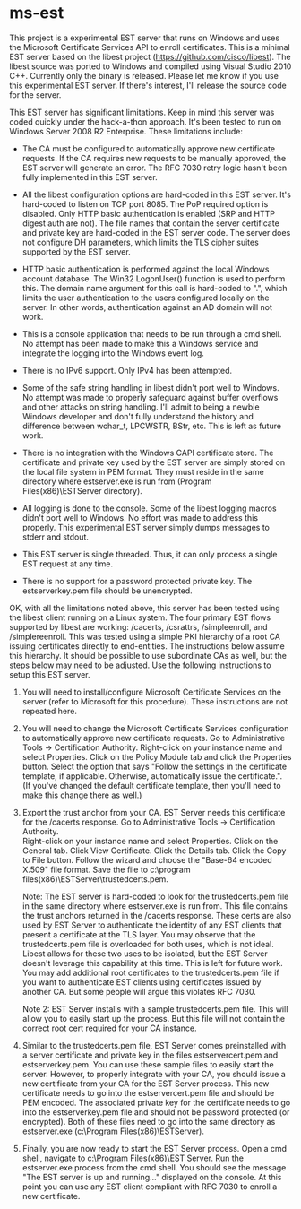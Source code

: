 ms-est
======

This project is a experimental EST server that runs on Windows and uses the Microsoft
Certificate Services API to enroll certificates.  This is a minimal EST server
based on the libest project (https://github.com/cisco/libest).  The libest source
was ported to Windows and compiled using Visual Studio 2010 C++.  Currently only
the binary is released.  Please let me know if you use this experimental EST server.
If there's interest, I'll release the source code for the server.  

This EST server has significant limitations.  Keep in mind this server was coded
quickly under the hack-a-thon approach.  It's been tested to run on Windows Server
2008 R2 Enterprise.  These limitations include:

* The CA must be configured to automatically approve new certificate requests.
  If the CA requires new requests to be manually approved, the EST server will
  generate an error.  The RFC 7030 retry logic hasn't been fully implemented in
  this EST server.

* All the libest configuration options are hard-coded in this EST server.  It's
  hard-coded to listen on TCP port 8085.  The PoP required option is disabled.
  Only HTTP basic authentication is enabled (SRP and HTTP digest auth are not). 
  The file names that contain the server certificate and private key are
  hard-coded in the EST server code. The server does not configure DH parameters,
  which limits the TLS cipher suites supported by the EST server.

* HTTP basic authentication is performed against the local Windows account
  database.  The Win32 LogonUser() function is used to perform this.  The
  domain name argument for this call is hard-coded to ".", which limits
  the user authentication to the users configured locally on the server.  In other
  words, authentication against an AD domain will not work.

* This is a console application that needs to be run through a cmd shell.  No
  attempt has been made to make this a Windows service and integrate the logging
  into the Windows event log.

* There is no IPv6 support.  Only IPv4 has been attempted.

* Some of the safe string handling in libest didn't port well to Windows.  No 
  attempt was made to properly safeguard against buffer overflows and other
  attacks on string handling.  I'll admit to being a newbie Windows developer
  and don't fully understand the history and difference between wchar_t, 
  LPCWSTR, BStr, etc.  This is left as future work.

* There is no integration with the Windows CAPI certificate store.  The certificate
  and private key used by the EST server are simply stored on the local file
  system in PEM format.  They must reside in the same directory where
  estserver.exe is run from (Program Files(x86)\ESTServer directory).

* All logging is done to the console.  Some of the libest logging macros didn't 
  port well to Windows.  No effort was made to address this properly.  This
  experimental EST server simply dumps messages to stderr and stdout.

* This EST server is single threaded.  Thus, it can only process a single
  EST request at any time.

* There is no support for a password protected private key.  The estserverkey.pem
  file should be unencrypted.


OK, with all the limitations noted above, this server has been tested using the
libest client running on a Linux system.  The four primary EST flows supported
by libest are working: /cacerts, /csrattrs, /simpleenroll, and /simplereenroll.
This was tested using a simple PKI hierarchy of a root CA issuing certificates
directly to end-entities.  The instructions below assume this hierarchy.  It
should be possible to use subordinate CAs as well, but the steps below may need
to be adjusted.  Use the following instructions to setup this EST server.

1) You will need to install/configure Microsoft Certificate Services on the server 
   (refer to Microsoft for this procedure).  These instructions are not repeated
   here.

2) You will need to change the Microsoft Certificate Services configuration to
   automatically approve new certificate requests.  Go to Administrative Tools ->
   Certification Authority.  Right-click on your instance name and select
   Properties.  Click on the Policy Module tab and click the Properties button. 
   Select the option that says "Follow the settings in the certificate template, 
   if applicable.  Otherwise, automatically issue the certificate.".  (If you've
   changed the default certificate template, then you'll need to make this change
   there as well.)

3) Export the trust anchor from your CA.  EST Server needs this certificate for
   the /cacerts response. Go to Administrative Tools -> Certification Authority.  
   Right-click on your instance name and select Properties.  Click on the 
   General tab.  Click View Certificate. Click the Details tab. Click the
   Copy to File button.  Follow the wizard and choose the "Base-64 encoded X.509"
   file format.  Save the file to c:\program files(x86)\ESTServer\trustedcerts.pem.

   Note: The EST server is hard-coded to look for the trustedcerts.pem file in the
         same directory where estserver.exe is run from.  This file contains the 
	 trust anchors returned in the /cacerts response.  These certs are also
	 used by EST Server to authenticate the identity of any EST clients that
	 present a certificate at the TLS layer.  You may observe that the
	 trustedcerts.pem file is overloaded for both uses, which is not ideal.
	 Libest allows for these two uses to be isolated, but the EST Server
	 doesn't leverage this capability at this time.  This is left for future work.
	 You may add additional root certificates to the trustedcerts.pem file
	 if you want to authenticate EST clients using certificates issued by
	 another CA.  But some people will argue this violates RFC 7030.

   Note 2: EST Server installs with a sample trustedcerts.pem file.  This will
         allow you to easily start up the process.  But this file will not contain
	 the correct root cert required for your CA instance.

4) Similar to the trustedcerts.pem file, EST Server comes preinstalled with a
   server certificate and private key in the files estservercert.pem and 
   estserverkey.pem.  You can use these sample files to easily start the server. 
   However, to properly integrate with your CA, you should issue a new 
   certificate from your CA for the EST Server process.  This new certificate needs
   to go into the estservercert.pem file and should be PEM encoded.  The associated
   private key for the certificate needs to go into the estserverkey.pem file and
   should not be password protected (or encrypted).  Both of these files need
   to go into the same directory as estserver.exe (c:\Program Files(x86)\ESTServer).

5) Finally, you are now ready to start the EST Server process.  Open a cmd shell, navigate
   to c:\Program Files(x86)\EST Server.  Run the estserver.exe process from the cmd
   shell.  You should see the message "The EST server is up and running..." displayed 
   on the console.  At this point you can use any EST client compliant with RFC 7030
   to enroll a new certificate.





